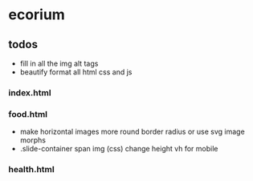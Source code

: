 # ecorium

## todos
- fill in all the img alt tags
- beautify format all html css and js

### index.html

### food.html
- make horizontal images more round border radius or use svg image morphs
- .slide-container span img (css) change height vh for mobile

### health.html